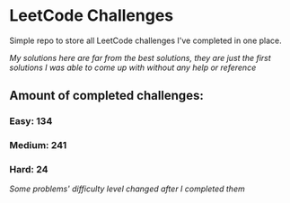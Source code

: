 
# LeetCode Challenges

Simple repo to store all LeetCode challenges I've completed in one place.

<i>My solutions here are far from the best solutions, they are just the first solutions I was able to come up with without any help or reference</i>

## Amount of completed challenges:

### Easy: 134

### Medium: 241

### Hard: 24

<i>Some problems' difficulty level changed after I completed them</i>
